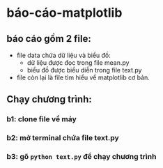 # báo-cáo-matplotlib
## báo cáo gồm 2 file: 
- file data chứa dữ liệu và biểu đồ:
    - dữ liệu được đọc trong file mean.py
    -  biểu đồ được biểu diễn trong file text.py
- file còn lại là file tìm hiểu về matplotlib cơ bản. 
## Chạy chương trình: 
### b1: clone file về máy
### b2: mở terminal chứa file text.py
### b3: gõ `python text.py` để chạy chương trình